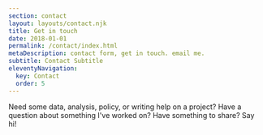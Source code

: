 ```yaml
---
section: contact
layout: layouts/contact.njk
title: Get in touch
date: 2018-01-01
permalink: /contact/index.html
metaDescription: contact form, get in touch. email me. 
subtitle: Contact Subtitle
eleventyNavigation:
  key: Contact
  order: 5
---
```


Need some data, analysis, policy, or writing help on a project? Have a question about something I've worked on? Have something to share? Say hi!
